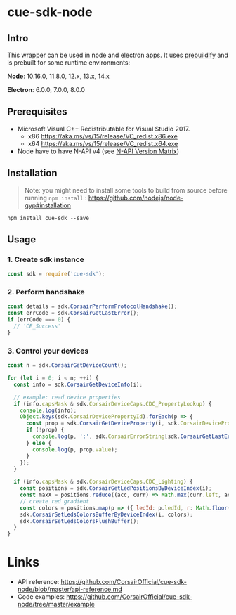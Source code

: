 cue-sdk-node
============

## Intro

This wrapper can be used in node and electron apps.
It uses [prebuildify](https://github.com/prebuild/prebuildify) and is prebuilt for some runtime environments:

**Node**: 10.16.0, 11.8.0, 12.x, 13.x, 14.x

**Electron**: 6.0.0, 7.0.0, 8.0.0

## Prerequisites

- Microsoft Visual C++ Redistributable for Visual Studio 2017.
  - x86 https://aka.ms/vs/15/release/VC_redist.x86.exe
  - x64 https://aka.ms/vs/15/release/VC_redist.x64.exe 
- Node have to have N-API v4 (see [N-API Version Matrix](https://nodejs.org/api/n-api.html#n_api_n_api_version_matrix))

## Installation

> Note: you might need to install some tools to build from source before running `npm install` : https://github.com/nodejs/node-gyp#installation

```
npm install cue-sdk --save
```

## Usage

### 1. Create sdk instance
```js
const sdk = require('cue-sdk');
```

### 2. Perform handshake
```js
const details = sdk.CorsairPerformProtocolHandshake();
const errCode = sdk.CorsairGetLastError();
if (errCode === 0) {
  // 'CE_Success'
}
```

### 3. Control your devices
```js
const n = sdk.CorsairGetDeviceCount();

for (let i = 0; i < n; ++i) {
  const info = sdk.CorsairGetDeviceInfo(i);

  // example: read device properties
  if (info.capsMask & sdk.CorsairDeviceCaps.CDC_PropertyLookup) {
    console.log(info);
    Object.keys(sdk.CorsairDevicePropertyId).forEach(p => {
      const prop = sdk.CorsairGetDeviceProperty(i, sdk.CorsairDevicePropertyId[p]);
      if (!prop) {
        console.log(p, ':', sdk.CorsairErrorString[sdk.CorsairGetLastError()]);
      } else {
        console.log(p, prop.value);
      }
    });
  }

  if (info.capsMask & sdk.CorsairDeviceCaps.CDC_Lighting) {
    const positions = sdk.CorsairGetLedPositionsByDeviceIndex(i);
    const maxX = positions.reduce((acc, curr) => Math.max(curr.left, acc), 0);
    // create red gradient
    const colors = positions.map(p => ({ ledId: p.ledId, r: Math.floor(p.left / maxX * 255), g: 0, b: 0 }));
    sdk.CorsairSetLedsColorsBufferByDeviceIndex(i, colors);
    sdk.CorsairSetLedsColorsFlushBuffer();
  }
}
```

# Links

- API reference: https://github.com/CorsairOfficial/cue-sdk-node/blob/master/api-reference.md
- Code examples: https://github.com/CorsairOfficial/cue-sdk-node/tree/master/example